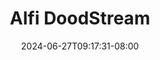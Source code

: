 --- 
title: "Alfi  DoodStream"
description: "streaming bokeh Alfi  DoodStream yandex full vidio new"
date: 2024-06-27T09:17:31-08:00
file_code: "6ntknxey341a"
draft: false
cover: "gb5txnd7r97wzd5d.jpg"
tags: ["Alfi", "DoodStream", "bokep-indo", "bokep-viral", "bokep-ig"]
length: 3954
fld_id: "1483121"
foldername: "Alfi"
categories: ["Alfi"]
views: 0
---